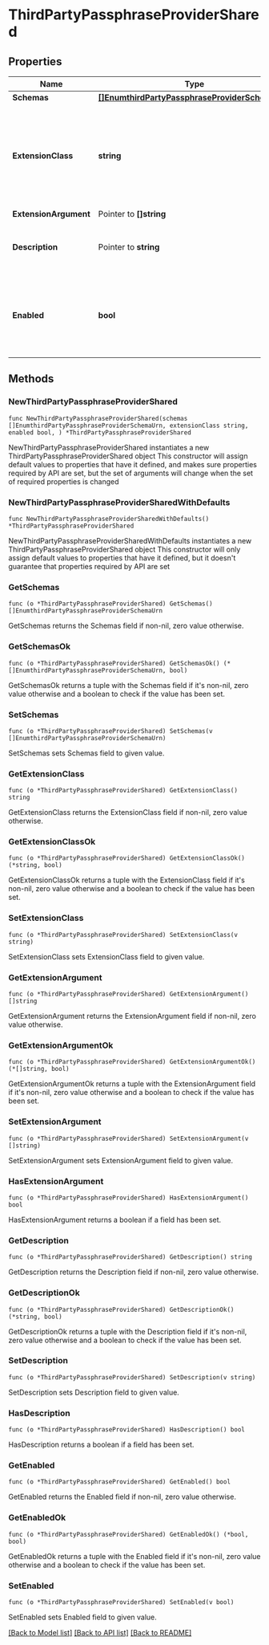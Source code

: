 # ThirdPartyPassphraseProviderShared

## Properties

Name | Type | Description | Notes
------------ | ------------- | ------------- | -------------
**Schemas** | [**[]EnumthirdPartyPassphraseProviderSchemaUrn**](EnumthirdPartyPassphraseProviderSchemaUrn.md) |  | 
**ExtensionClass** | **string** | The fully-qualified name of the Java class providing the logic for the Third Party Passphrase Provider. | 
**ExtensionArgument** | Pointer to **[]string** |  | [optional] 
**Description** | Pointer to **string** | A description for this Passphrase Provider | [optional] 
**Enabled** | **bool** | Indicates whether this Passphrase Provider is enabled for use in the server. | 

## Methods

### NewThirdPartyPassphraseProviderShared

`func NewThirdPartyPassphraseProviderShared(schemas []EnumthirdPartyPassphraseProviderSchemaUrn, extensionClass string, enabled bool, ) *ThirdPartyPassphraseProviderShared`

NewThirdPartyPassphraseProviderShared instantiates a new ThirdPartyPassphraseProviderShared object
This constructor will assign default values to properties that have it defined,
and makes sure properties required by API are set, but the set of arguments
will change when the set of required properties is changed

### NewThirdPartyPassphraseProviderSharedWithDefaults

`func NewThirdPartyPassphraseProviderSharedWithDefaults() *ThirdPartyPassphraseProviderShared`

NewThirdPartyPassphraseProviderSharedWithDefaults instantiates a new ThirdPartyPassphraseProviderShared object
This constructor will only assign default values to properties that have it defined,
but it doesn't guarantee that properties required by API are set

### GetSchemas

`func (o *ThirdPartyPassphraseProviderShared) GetSchemas() []EnumthirdPartyPassphraseProviderSchemaUrn`

GetSchemas returns the Schemas field if non-nil, zero value otherwise.

### GetSchemasOk

`func (o *ThirdPartyPassphraseProviderShared) GetSchemasOk() (*[]EnumthirdPartyPassphraseProviderSchemaUrn, bool)`

GetSchemasOk returns a tuple with the Schemas field if it's non-nil, zero value otherwise
and a boolean to check if the value has been set.

### SetSchemas

`func (o *ThirdPartyPassphraseProviderShared) SetSchemas(v []EnumthirdPartyPassphraseProviderSchemaUrn)`

SetSchemas sets Schemas field to given value.


### GetExtensionClass

`func (o *ThirdPartyPassphraseProviderShared) GetExtensionClass() string`

GetExtensionClass returns the ExtensionClass field if non-nil, zero value otherwise.

### GetExtensionClassOk

`func (o *ThirdPartyPassphraseProviderShared) GetExtensionClassOk() (*string, bool)`

GetExtensionClassOk returns a tuple with the ExtensionClass field if it's non-nil, zero value otherwise
and a boolean to check if the value has been set.

### SetExtensionClass

`func (o *ThirdPartyPassphraseProviderShared) SetExtensionClass(v string)`

SetExtensionClass sets ExtensionClass field to given value.


### GetExtensionArgument

`func (o *ThirdPartyPassphraseProviderShared) GetExtensionArgument() []string`

GetExtensionArgument returns the ExtensionArgument field if non-nil, zero value otherwise.

### GetExtensionArgumentOk

`func (o *ThirdPartyPassphraseProviderShared) GetExtensionArgumentOk() (*[]string, bool)`

GetExtensionArgumentOk returns a tuple with the ExtensionArgument field if it's non-nil, zero value otherwise
and a boolean to check if the value has been set.

### SetExtensionArgument

`func (o *ThirdPartyPassphraseProviderShared) SetExtensionArgument(v []string)`

SetExtensionArgument sets ExtensionArgument field to given value.

### HasExtensionArgument

`func (o *ThirdPartyPassphraseProviderShared) HasExtensionArgument() bool`

HasExtensionArgument returns a boolean if a field has been set.

### GetDescription

`func (o *ThirdPartyPassphraseProviderShared) GetDescription() string`

GetDescription returns the Description field if non-nil, zero value otherwise.

### GetDescriptionOk

`func (o *ThirdPartyPassphraseProviderShared) GetDescriptionOk() (*string, bool)`

GetDescriptionOk returns a tuple with the Description field if it's non-nil, zero value otherwise
and a boolean to check if the value has been set.

### SetDescription

`func (o *ThirdPartyPassphraseProviderShared) SetDescription(v string)`

SetDescription sets Description field to given value.

### HasDescription

`func (o *ThirdPartyPassphraseProviderShared) HasDescription() bool`

HasDescription returns a boolean if a field has been set.

### GetEnabled

`func (o *ThirdPartyPassphraseProviderShared) GetEnabled() bool`

GetEnabled returns the Enabled field if non-nil, zero value otherwise.

### GetEnabledOk

`func (o *ThirdPartyPassphraseProviderShared) GetEnabledOk() (*bool, bool)`

GetEnabledOk returns a tuple with the Enabled field if it's non-nil, zero value otherwise
and a boolean to check if the value has been set.

### SetEnabled

`func (o *ThirdPartyPassphraseProviderShared) SetEnabled(v bool)`

SetEnabled sets Enabled field to given value.



[[Back to Model list]](../README.md#documentation-for-models) [[Back to API list]](../README.md#documentation-for-api-endpoints) [[Back to README]](../README.md)


